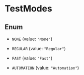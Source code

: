 

# TestModes

## Enum


* `NONE` (value: `"None"`)

* `REGULAR` (value: `"Regular"`)

* `FAST` (value: `"Fast"`)

* `AUTOMATION` (value: `"Automation"`)



